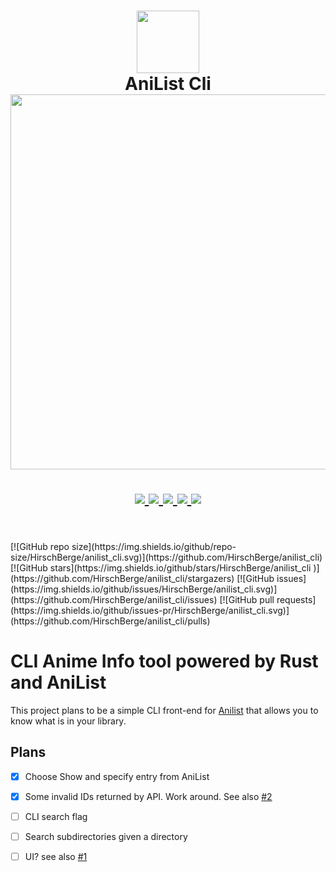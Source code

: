 <h1 align="center">
   <img src="https://rust-lang.org/logos/rust-logo-512x512.png" width="100px" /> 
   <br>
    AniList Cli
   <br>
      <img src="https://raw.githubusercontent.com/catppuccin/catppuccin/main/assets/palette/macchiato.png" width="600px" /> <br>
   <div align="center">

   <div align="center">
      <p></p>
      <div align="center">
         <a href="https://github.com/HirschBerge/anilist_cli/stargazers">
            <img src="https://img.shields.io/github/stars/HirschBerge/anilist_cli?color=F5BDE6&labelColor=303446&style=for-the-badge&logo=starship&logoColor=F5BDE6">
         </a>
         <a href="https://github.com/HirschBerge/anilist_cli/">
            <img src="https://img.shields.io/github/repo-size/HirschBerge/anilist_cli?color=C6A0F6&labelColor=303446&style=for-the-badge&logo=github&logoColor=C6A0F6">
         </a>
         <a = href="https://www.rust-lang.org/">
            <img src="https://img.shields.io/badge/Rust-v1.75-blue.svg?style=for-the-badge&labelColor=303446&logo=Rust&logoColor=white&color=91D7E3">
         </a>
         <a = href="https://github.com/HirschBerge/anilist_cli/issues">
            <img src="https://img.shields.io/github/issues/HirschBerge/anilist_cli.svg?style=for-the-badge&labelColor=303446&color=D2F7A6">
         </a>
         <a href="https://github.com/HirschBerge/anilist_cli/blob/main/LICENSE">
            <img src="https://img.shields.io/static/v1.svg?style=for-the-badge&label=License&message=MIT&colorA=313244&colorB=F5A97F&logo=unlicense&logoColor=F5A97F&"/>
         </a>
      </div>
      <br>
   </div>
</h1>
[![GitHub repo size](https://img.shields.io/github/repo-size/HirschBerge/anilist_cli.svg)](https://github.com/HirschBerge/anilist_cli) [![GitHub stars](https://img.shields.io/github/stars/HirschBerge/anilist_cli
)](https://github.com/HirschBerge/anilist_cli/stargazers) [![GitHub issues](https://img.shields.io/github/issues/HirschBerge/anilist_cli.svg)](https://github.com/HirschBerge/anilist_cli/issues) [![GitHub pull requests](https://img.shields.io/github/issues-pr/HirschBerge/anilist_cli.svg)](https://github.com/HirschBerge/anilist_cli/pulls)

# CLI Anime Info tool powered by Rust and AniList

This project plans to be a simple CLI front-end for [Anilist](https://anilist.github.io/ApiV2-GraphQL-Docs/) that allows you to know what is in your library.


## Plans

- [x] Choose Show and specify entry from AniList
- [x] Some invalid IDs returned by API. Work around. See also [#2](/../../issues/2)
- [ ] CLI search flag
- [ ] Search subdirectories given a directory
- [ ] UI? see also [#1](/../../issues/1)

